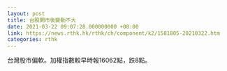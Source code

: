```yaml
---
layout: post
title: 台股開市後變動不大
date: 2021-03-22 09:07:28.000000000 +08:00
link: https://news.rthk.hk/rthk/ch/component/k2/1581805-20210322.htm
categories: rthk
---
```


台灣股市偏軟。加權指數較早時報16062點，跌8點。
